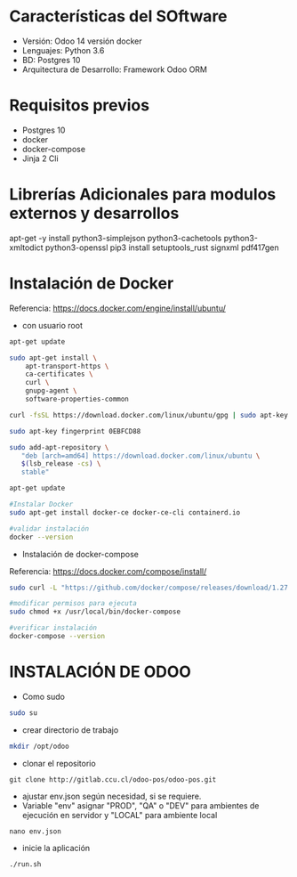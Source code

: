 # Características del SOftware

- Versión: Odoo 14 versión docker
- Lenguajes: Python 3.6
- BD: Postgres 10
- Arquitectura de Desarrollo: Framework Odoo ORM 


# Requisitos previos

- Postgres 10
- docker
- docker-compose 
- Jinja 2 Cli

# Librerías Adicionales para modulos externos y desarrollos

apt-get -y install python3-simplejson python3-cachetools python3-xmltodict python3-openssl 
pip3 install setuptools_rust signxml pdf417gen

# Instalación de Docker

Referencia: https://docs.docker.com/engine/install/ubuntu/

- con usuario root

```bash
apt-get update

sudo apt-get install \
    apt-transport-https \
    ca-certificates \
    curl \
    gnupg-agent \
    software-properties-common

curl -fsSL https://download.docker.com/linux/ubuntu/gpg | sudo apt-key add -

sudo apt-key fingerprint 0EBFCD88

sudo add-apt-repository \
   "deb [arch=amd64] https://download.docker.com/linux/ubuntu \
   $(lsb_release -cs) \
   stable"

apt-get update

#Instalar Docker
sudo apt-get install docker-ce docker-ce-cli containerd.io

#validar instalación
docker --version
```

- Instalación de docker-compose

Referencia: https://docs.docker.com/compose/install/

```bash
sudo curl -L "https://github.com/docker/compose/releases/download/1.27.4/docker-compose-$(uname -s)-$(uname -m)" -o /usr/local/bin/docker-compose

#modificar permisos para ejecuta
sudo chmod +x /usr/local/bin/docker-compose

#verificar instalación
docker-compose --version
```

# INSTALACIÓN DE ODOO

- Como sudo

```bash
sudo su
```

- crear directorio de trabajo

```bash
mkdir /opt/odoo
```

- clonar el repositorio
```
git clone http://gitlab.ccu.cl/odoo-pos/odoo-pos.git
```

- ajustar env.json según necesidad, si se requiere. 
- Variable "env" asignar "PROD", "QA" o "DEV" para ambientes de ejecución en servidor y "LOCAL" para ambiente local
```
nano env.json
```

- inicie la aplicación
```
./run.sh
```

